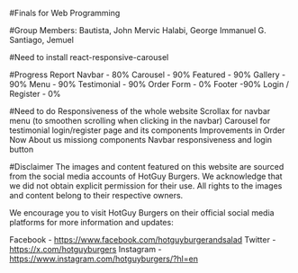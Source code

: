 #Finals for Web Programming

#Group Members: 
Bautista, John Mervic
Halabi, George Immanuel G.
Santiago, Jemuel

#Need to install
react-responsive-carousel

#Progress Report
Navbar - 80%
Carousel - 90%
Featured - 90%
Gallery - 90%
Menu - 90%
Testimonial - 90%
Order Form - 0%
Footer -90%
Login / Register - 0%

#Need to do
Responsiveness of the whole website
Scrollax for navbar menu (to smoothen scrolling when clicking in the navbar)
Carousel for testimonial
login/register page and its components
Improvements in Order Now
About us missiong components
Navbar responsiveness and login button




#Disclaimer 
The images and content featured on this website are sourced from the social media accounts of HotGuy Burgers. 
We acknowledge that we did not obtain explicit permission for their use. 
All rights to the images and content belong to their respective owners.

We encourage you to visit HotGuy Burgers on their official social media platforms for more information and updates:

Facebook - https://www.facebook.com/hotguyburgerandsalad
Twitter - https://x.com/hotguyburgers
Instagram - https://www.instagram.com/hotguyburgers/?hl=en



